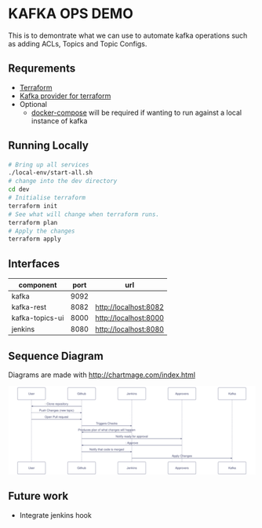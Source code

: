 # KAFKA OPS DEMO

This is to demontrate what we can use to automate kafka operations such as adding ACLs, Topics and Topic Configs.

## Requrements

- [Terraform][terraform]
- [Kafka provider for terraform][terraform-kafka-provider]
- Optional
  - [docker-compose][docker-compose] will be required if wanting to run against a local instance of kafka

## Running Locally

```bash
# Bring up all services
./local-env/start-all.sh
# change into the dev directory
cd dev
# Initialise terraform
terraform init
# See what will change when terraform runs.
terraform plan
# Apply the changes
terraform apply
```

## Interfaces

| component       | port | url                     |
| ---             | ---  | ---                     |
| kafka           | 9092 |                         |
| kafka-rest      | 8082 | <http://localhost:8082> |
| kafka-topics-ui | 8000 | <http://localhost:8000> |
| jenkins         | 8080 | <http://localhost:8080> |

## Sequence Diagram

Diagrams are made with <http://chartmage.com/index.html>

![Sequence Diagram](diagrams/sequence-diagram.png)

## Future work

- Integrate jenkins hook

[terraform]: https://www.terraform.io/
[terraform-kafka-provider]: https://github.com/Mongey/terraform-provider-kafka
[kafka-topics-ui]: https://github.com/Landoop/kafka-topics-ui
[docker-compose]: https://docs.docker.com/compose/
